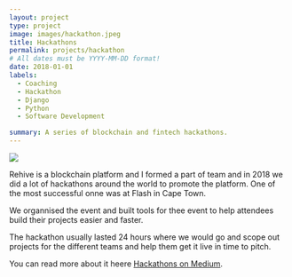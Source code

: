 ```yaml
---
layout: project
type: project
image: images/hackathon.jpeg
title: Hackathons
permalink: projects/hackathon
# All dates must be YYYY-MM-DD format!
date: 2018-01-01
labels:
  - Coaching
  - Hackathon 
  - Django
  - Python
  - Software Development

summary: A series of blockchain and fintech hackathons.
---
```


<img class="ui image" src="{{ site.baseurl }}/images/hackathon.jpeg">

Rehive is a blockchain platform and I formed a part of team and in 2018 we did a lot of hackathons around the world to promote the platform. One of the most successful onne was at Flash in Cape Town. 

We organnised the event and built tools for thee event to help attendees build their projects easier and faster. 

The hackathon usually lasted 24 hours where we would go and scope out projects for the different teams and help them get it live in time to pitch. 

You can read more about it heere [Hackathons on Medium](https://medium.com/rehive-blog/rehive-hackathon-24-03-2018-4fabe94be484).

